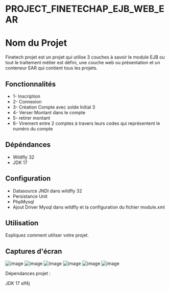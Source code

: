 # PROJECT_FINETECHAP_EJB_WEB_EAR

# Nom du Projet

Finetech projet est un projet qui utilise 3 couches à savoir le module EJB ou tout le traitement métier est défini, une couche web ou présentation et un conteneur EAR qui contient tous les projets.

## Fonctionnalités

- 1- Inscription 
- 2- Connexion 
- 3- Création Compte avec solde Initial 3
- 4- Verser Montant dans le compte
- 5- retirer montant
- 6- Virement entre 2 comptes à travers leurs codes qui représentent le numéro du compte

## Dépéndances

- Wildfly 32
- JDK 17

## Configuration

- Datasource JNDI dans wildfly 32
- Persistance Unit
- PhpMysql
- Ajout Driver Mysql dans wildfly et la configuration du fichier module.xml

## Utilisation

Expliquez comment utiliser votre projet.

## Captures d'écran
![image](https://github.com/cheikhounagueye/PROJECT_FINETECHAP_EJB_WEB_EAR/assets/20979143/c10f1b15-0297-44cd-9e51-0763bade9511)
![image](https://github.com/cheikhounagueye/PROJECT_FINETECHAP_EJB_WEB_EAR/assets/20979143/be806f6d-859c-4723-8bf0-a925cd73bf99)
![image](https://github.com/cheikhounagueye/PROJECT_FINETECHAP_EJB_WEB_EAR/assets/20979143/dbeae6cd-9ef3-4fbc-b7bc-c57d3298fc17)
![image](https://github.com/cheikhounagueye/PROJECT_FINETECHAP_EJB_WEB_EAR/assets/20979143/1030100e-0a68-4511-ad95-029886d2100d)
![image](https://github.com/cheikhounagueye/PROJECT_FINETECHAP_EJB_WEB_EAR/assets/20979143/aac3c5cc-9912-42e9-bcb6-3749db42840e)
![image](https://github.com/cheikhounagueye/PROJECT_FINETECHAP_EJB_WEB_EAR/assets/20979143/a677ff3e-2423-41e3-9f1f-17153555784a)







Dépendances projet :

JDK 17 
slf4j
